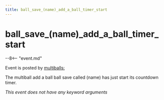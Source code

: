 ```yaml
---
title: ball_save_(name)_add_a_ball_timer_start
---
```


# ball_save_(name)\_add_a_ball_timer_start


--8<-- "event.md"

Event is posted by [multiballs:](../config/multiballs.md)

The multiball add a ball ball save called (name) has just start its
countdown timer.

*This event does not have any keyword arguments*

